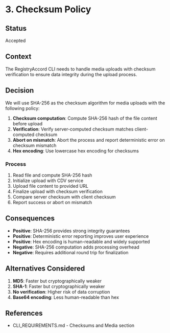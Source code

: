 # 3. Checksum Policy

## Status

Accepted

## Context

The RegistryAccord CLI needs to handle media uploads with checksum verification to ensure data integrity during the upload process.

## Decision

We will use SHA-256 as the checksum algorithm for media uploads with the following policy:

1. **Checksum computation**: Compute SHA-256 hash of the file content before upload
2. **Verification**: Verify server-computed checksum matches client-computed checksum
3. **Abort on mismatch**: Abort the process and report deterministic error on checksum mismatch
4. **Hex encoding**: Use lowercase hex encoding for checksums

### Process

1. Read file and compute SHA-256 hash
2. Initialize upload with CDV service
3. Upload file content to provided URL
4. Finalize upload with checksum verification
5. Compare server checksum with client checksum
6. Report success or abort on mismatch

## Consequences

- **Positive**: SHA-256 provides strong integrity guarantees
- **Positive**: Deterministic error reporting improves user experience
- **Positive**: Hex encoding is human-readable and widely supported
- **Negative**: SHA-256 computation adds processing overhead
- **Negative**: Requires additional round trip for finalization

## Alternatives Considered

1. **MD5**: Faster but cryptographically weaker
2. **SHA-1**: Faster but cryptographically weaker
3. **No verification**: Higher risk of data corruption
4. **Base64 encoding**: Less human-readable than hex

## References

- CLI_REQUIREMENTS.md - Checksums and Media section
